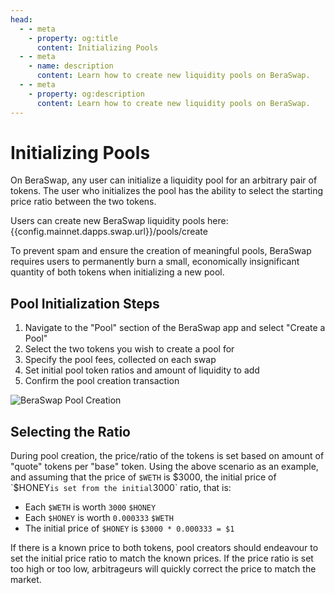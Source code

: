 ```yaml
---
head:
  - - meta
    - property: og:title
      content: Initializing Pools
  - - meta
    - name: description
      content: Learn how to create new liquidity pools on BeraSwap.
  - - meta
    - property: og:description
      content: Learn how to create new liquidity pools on BeraSwap.
---
```


<script setup>
  import config from '@berachain/config/constants.json';
</script>

# Initializing Pools

On BeraSwap, any user can initialize a liquidity pool for an arbitrary pair of tokens. The user who initializes the pool has the ability to select the starting price ratio between the two tokens.

Users can create new BeraSwap liquidity pools here: {{config.mainnet.dapps.swap.url}}/pools/create

To prevent spam and ensure the creation of meaningful pools, BeraSwap requires users to permanently burn a small, economically insignificant quantity of both tokens when initializing a new pool.

## Pool Initialization Steps

1. Navigate to the "Pool" section of the BeraSwap app and select "Create a Pool"
2. Select the two tokens you wish to create a pool for
3. Specify the pool fees, collected on each swap
4. Set initial pool token ratios and amount of liquidity to add
5. Confirm the pool creation transaction

![BeraSwap Pool Creation](/assets/create_pool_stable.png)

## Selecting the Ratio

During pool creation, the price/ratio of the tokens is set based on amount of "quote" tokens per "base" token. Using the above scenario as an example, and assuming that the price of `$WETH` is $3000, the initial price of `$HONEY`is set from the initial`3000` ratio, that is:

- Each `$WETH` is worth `3000` `$HONEY`
- Each `$HONEY` is worth `0.000333` `$WETH`
- The initial price of `$HONEY` is `$3000 * 0.000333 = $1`

If there is a known price to both tokens, pool creators should endeavour to set the initial price ratio to match the known prices. If the price ratio is set too high or too low, arbitrageurs will quickly correct the price to match the market.
